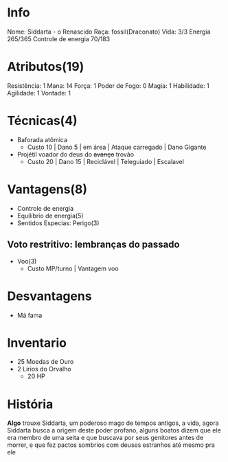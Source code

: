 # Info
Nome: Siddarta - o Renascido
Raça: fossil(Draconato)
Vida: 3/3
Energia 265/365
Controle de energia 70/183

# Atributos(19)
Resistência: 1
Mana: 14
Força: 1
Poder de Fogo: 0
Magia: 1
Habilidade: 1
Agilidade: 1
Vontade: 1

# Técnicas(4)
- Baforada atômica
	- Custo 10 | Dano 5 | em área | Ataque carregado | Dano Gigante
- Projétil voador do deus do ~~avanço~~ trovão
	- Custo 20 | Dano 15 | Reciclável | Teleguiado | Escalavel


# Vantagens(8)
- Controle de energia
- Equilíbrio de energia(5)
- Sentidos Especias: Perigo(3)
## Voto restritivo: lembranças do passado
- Voo(3)
	- Custo MP/turno | Vantagem voo

# Desvantagens
- Má fama

# Inventario
- 25 Moedas de Ouro
- 2 Lírios do Orvalho
	- 20 HP



# História
**Algo** trouxe Siddarta, um poderoso mago de tempos antigos, a vida, agora Siddarta busca a origem deste poder profano, alguns boatos dizem que ele era membro de uma seita e que buscava por seus genitores antes de morrer, e que fez pactos sombrios com deuses estranhos até mesmo pra ele